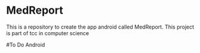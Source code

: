 # MedReport
This is a repository to create the app android  called MedReport. This project is part of tcc in computer science

#To Do Android


